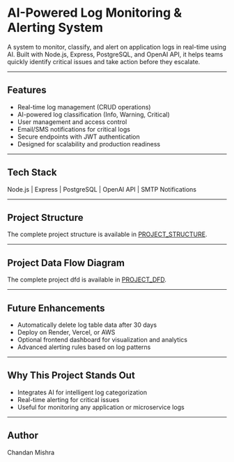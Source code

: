 # AI-Powered Log Monitoring & Alerting System

A system to monitor, classify, and alert on application logs in real-time using AI. Built with Node.js, Express, PostgreSQL, and OpenAI API, it helps teams quickly identify critical issues and take action before they escalate.

---

## Features

- Real-time log management (CRUD operations)  
- AI-powered log classification (Info, Warning, Critical)  
- User management and access control  
- Email/SMS notifications for critical logs  
- Secure endpoints with JWT authentication  
- Designed for scalability and production readiness  

---

## Tech Stack

Node.js | Express | PostgreSQL | OpenAI API | SMTP Notifications

---

## Project Structure 
The complete project structure is available in [PROJECT_STRUCTURE](./projStructure.txt).

----

## Project Data Flow Diagram 
The complete project dfd is available in [PROJECT_DFD](./dfd.png).

---

## Future Enhancements

- Automatically delete log table data after 30 days  
- Deploy on Render, Vercel, or AWS  
- Optional frontend dashboard for visualization and analytics  
- Advanced alerting rules based on log patterns  

---

## Why This Project Stands Out

- Integrates AI for intelligent log categorization  
- Real-time alerting for critical issues   
- Useful for monitoring any application or microservice logs  

---

## Author

Chandan Mishra
